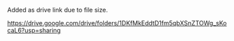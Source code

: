 Added as drive link due to file size.

https://drive.google.com/drive/folders/1DKfMkEddtD1fm5qbXSnZTOWg_sKocaL6?usp=sharing
